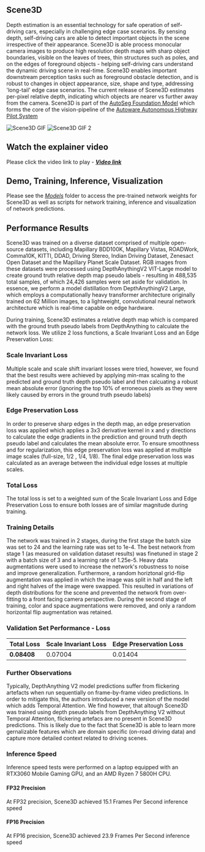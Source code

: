 ## Scene3D
Depth estimation is an essential technology for safe operation of self-driving cars, especially in challenging edge case scenarios. By sensing depth, self-driving cars are able to detect important objects in the scene irrespective of their appearance. Scene3D is able process monocular camera images to produce high resolution depth maps with sharp object boundaries, visible on the leaves of trees, thin structures such as poles, and on the edges of foreground objects - helping self-driving cars understand the dynamic driving scene in real-time. Scene3D enables important downstream perception tasks such as foreground obstacle detection, and is robust to changes in object appearance, size, shape and type, addressing 'long-tail' edge case scenarios. The current release of Scene3D estimates per-pixel relative depth, indicating which objects are nearer vs further away from the camera. Scene3D is part of the [AutoSeg Foundation Model](https://github.com/autowarefoundation/autoware.privately-owned-vehicles/tree/main/AutoSeg) which forms the core of the vision-pipeline of the [Autoware Autonomous Highway Pilot System](https://github.com/autowarefoundation/autoware.privately-owned-vehicles/tree/main)

![Scene3D GIF](../Media/Scene3D_GIF.gif) ![Scene3D GIF 2](../Media/Scene3D_GIF_2.gif)

## Watch the explainer video
Please click the video link to play - [***Video link***](https://drive.google.com/file/d/19E57_ECVF3ImMGY8TNmg7dqixH1ej8MB/view?usp=drive_link)

## Demo, Training, Inference, Visualization
Please see the [*Models*](https://github.com/autowarefoundation/autoware.privately-owned-vehicles/tree/main/Models) folder to access the pre-trained network weights for Scene3D as well as scripts for network training, inference and visualization of network predictions.

## Performance Results
Scene3D was trained on a diverse dataset comprised of multiple open-source datasets, including Mapillary BDD100K, Mapillary Vistas, ROADWork, Comma10K, KITTI, DDAD, Driving Stereo, Indian Driving Dataset, Zenesact Open Dataset and the Mapillary Planet Scale Dataset. RGB images from these datasets were processed using DepthAnythingV2 VIT-Large model to create ground truth relative depth map pseudo labels - resulting in 488,535 total samples, of which 24,426 samples were set aside for validation. In essence, we perform a model distillation from DepthAnythingV2 Large, which employs a computationally heavy transformer architecture originally trained on 62 Million images, to a lightweight, convolutional neural network architecture which is real-time capable on edge hardware.

During training, Scene3D estimates a relative depth map which is compared with the ground truth pseudo labels from DepthAnything to calculate the network loss. We utilize 2 loss functions, a Scale Invariant Loss and an Edge Preservation Loss:

### Scale Invariant Loss
Multiple scale and scale shift invariant losses were tried, however, we found that the best results were achieved by applying min-max scaling to the predicted and ground truth depth pseudo label and then calcuating a robust mean absolute error (ignoring the top 10% of erroneous pixels as they were likely caused by errors in the ground truth pseudo labels)

### Edge Preservation Loss
In order to preserve sharp edges in the depth map, an edge preservation loss was applied which applies a 3x3 derivative kernel in x and y directions to calculate the edge gradients in the prediction and ground truth depth pseudo label and calculates the mean absolute error. To ensure smoothness and for regularization, this edge preservation loss was applied at multiple image scales (full-size, 1/2 , 1/4, 1/8). The final edge preservation loss was calculated as an average between the individual edge losses at multiple scales.

### Total Loss
The total loss is set to a weighted sum of the Scale Invariant Loss and Edge Preservation Loss to ensure both losses are of similar magnitude during training.

### Training Details
The network was trained in 2 stages, during the first stage the batch size was set to 24 and the learning rate was set to 1e-4. The best network from stage 1 (as measured on validation dataset results) was finetuned in stage 2 with a batch size of 3 and a learning rate of 1.25e-5. Heavy data augmentations were used to increase the network's robustness to noise and improve generalization. Furthermore, a random horiztonal grid-flip augmentation was applied in which the image was split in half and the left and right halves of the image were swapped. This resulted in variations of depth distributions for the scene and prevented the network from over-fitting to a front facing camera perspective. During the second stage of training, color and space augmentations were removed, and only a random horizontal flip augmentation was retained.

### Validation Set Performance - Loss
| Total Loss | Scale Invariant Loss | Edge Preservation Loss |
|------------|----------------------|------------------------|
| **0.08408** | 0.07004 | 0.01404 | 

### Further Observations
Typically, DepthAnything V2 model predictions suffer from flickering artefacts when run sequentially on frame-by-frame video predictions. In order to mitigate this, the authors introduced a new version of the model which adds Temporal Attention. We find however, that altough Scene3D was trained using depth pseudo labels from DepthAnything V2 without Temporal Attention, flickering artefacs are no present in Scene3D predictions. This is likely due to the fact that Scene3D is able to learn more gernalizable features which are domain specific (on-road driving data) and capture more detailed context related to driving scenes.

### Inference Speed
Inference speed tests were performed on a laptop equipped with an RTX3060 Mobile Gaming GPU, and an AMD Ryzen 7 5800H CPU. 

#### FP32 Precision
At FP32 precision, Scene3D achieved 15.1 Frames Per Second inference speed

#### FP16 Precision
At FP16 precision, Scene3D achieved 23.9 Frames Per Second inference speed